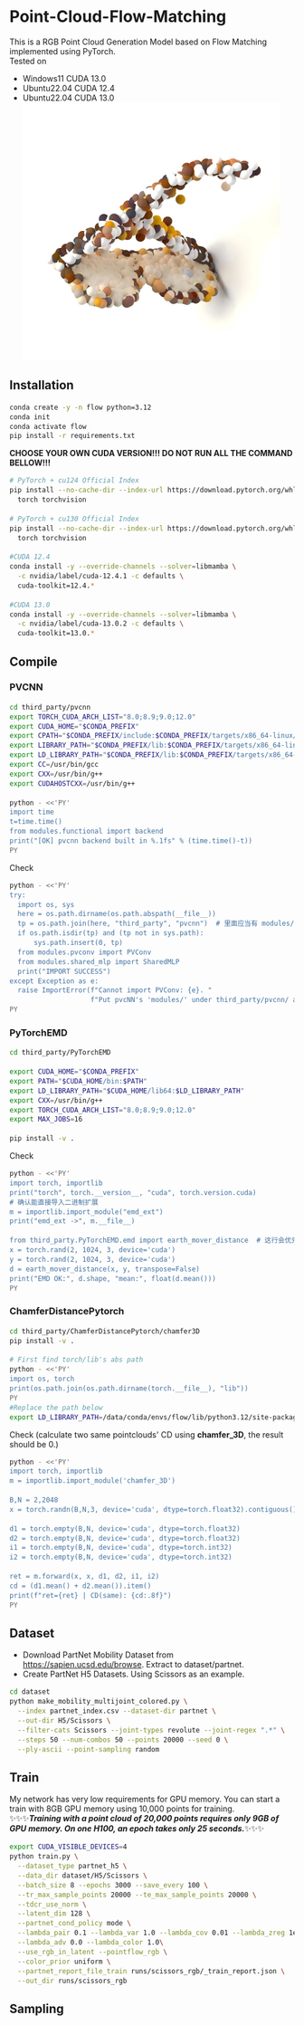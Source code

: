 # Point-Cloud-Flow-Matching  
This is a RGB Point Cloud Generation Model based on Flow Matching implemented using PyTorch.  
Tested on
- Windows11 CUDA 13.0
- Ubuntu22.04 CUDA 12.4
- Ubuntu22.04 CUDA 13.0  
![A random sample eyeglass](./assets/pred_4.png)
## Installation

```sh
conda create -y -n flow python=3.12
conda init
conda activate flow
pip install -r requirements.txt
```
**CHOOSE YOUR OWN CUDA VERSION!!! DO NOT RUN ALL THE COMMAND BELLOW!!!**
```sh
# PyTorch + cu124 Official Index
pip install --no-cache-dir --index-url https://download.pytorch.org/whl/cu124 \
  torch torchvision

# PyTorch + cu130 Official Index
pip install --no-cache-dir --index-url https://download.pytorch.org/whl/cu130 \
  torch torchvision

#CUDA 12.4
conda install -y --override-channels --solver=libmamba \
  -c nvidia/label/cuda-12.4.1 -c defaults \
  cuda-toolkit=12.4.*

#CUDA 13.0
conda install -y --override-channels --solver=libmamba \
  -c nvidia/label/cuda-13.0.2 -c defaults \
  cuda-toolkit=13.0.*
```

## Compile
### PVCNN
```sh
cd third_party/pvcnn
export TORCH_CUDA_ARCH_LIST="8.0;8.9;9.0;12.0"
export CUDA_HOME="$CONDA_PREFIX"
export CPATH="$CONDA_PREFIX/include:$CONDA_PREFIX/targets/x86_64-linux/include:${CPATH}"
export LIBRARY_PATH="$CONDA_PREFIX/lib:$CONDA_PREFIX/targets/x86_64-linux/lib:${LIBRARY_PATH}"
export LD_LIBRARY_PATH="$CONDA_PREFIX/lib:$CONDA_PREFIX/targets/x86_64-linux/lib:${LD_LIBRARY_PATH}"
export CC=/usr/bin/gcc
export CXX=/usr/bin/g++
export CUDAHOSTCXX=/usr/bin/g++

python - <<'PY'
import time
t=time.time()
from modules.functional import backend
print("[OK] pvcnn backend built in %.1fs" % (time.time()-t))
PY
```
Check
```sh
python - <<'PY'
try:
  import os, sys
  here = os.path.dirname(os.path.abspath(__file__))
  tp = os.path.join(here, "third_party", "pvcnn")  # 里面应当有 modules/
  if os.path.isdir(tp) and (tp not in sys.path):
      sys.path.insert(0, tp)
  from modules.pvconv import PVConv
  from modules.shared_mlp import SharedMLP
  print("IMPORT SUCCESS")
except Exception as e:
  raise ImportError(f"Cannot import PVConv: {e}. "
                    f"Put pvcNN's 'modules/' under third_party/pvcnn/ and ensure CUDA toolchain is available.")
PY
```
### PyTorchEMD
```sh
cd third_party/PyTorchEMD

export CUDA_HOME="$CONDA_PREFIX"
export PATH="$CUDA_HOME/bin:$PATH"
export LD_LIBRARY_PATH="$CUDA_HOME/lib64:$LD_LIBRARY_PATH"
export CXX=/usr/bin/g++
export TORCH_CUDA_ARCH_LIST="8.0;8.9;9.0;12.0"
export MAX_JOBS=16

pip install -v .
```
Check
```sh
python - <<'PY'
import torch, importlib
print("torch", torch.__version__, "cuda", torch.version.cuda)
# 确认能直接导入二进制扩展
m = importlib.import_module("emd_ext")
print("emd_ext ->", m.__file__)

from third_party.PyTorchEMD.emd import earth_mover_distance  # 这行会优先用 emd_ext
x = torch.rand(2, 1024, 3, device='cuda')
y = torch.rand(2, 1024, 3, device='cuda')
d = earth_mover_distance(x, y, transpose=False)
print("EMD OK:", d.shape, "mean:", float(d.mean()))
PY
```
### ChamferDistancePytorch
```sh
cd third_party/ChamferDistancePytorch/chamfer3D
pip install -v .

# First find torch/lib's abs path
python - <<'PY'
import os, torch
print(os.path.join(os.path.dirname(torch.__file__), "lib"))
PY
#Replace the path below
export LD_LIBRARY_PATH=/data/conda/envs/flow/lib/python3.12/site-packages/torch/lib:$LD_LIBRARY_PATH
```
Check (calculate two same pointclouds' CD using **chamfer_3D**, the result should be 0.)
```sh
python - <<'PY'
import torch, importlib
m = importlib.import_module('chamfer_3D')

B,N = 2,2048
x = torch.randn(B,N,3, device='cuda', dtype=torch.float32).contiguous()

d1 = torch.empty(B,N, device='cuda', dtype=torch.float32)
d2 = torch.empty(B,N, device='cuda', dtype=torch.float32)
i1 = torch.empty(B,N, device='cuda', dtype=torch.int32)
i2 = torch.empty(B,N, device='cuda', dtype=torch.int32)

ret = m.forward(x, x, d1, d2, i1, i2)
cd = (d1.mean() + d2.mean()).item()
print(f"ret={ret} | CD(same): {cd:.8f}")
PY
```

## Dataset

- Download PartNet Mobility Dataset from https://sapien.ucsd.edu/browse. Extract to dataset/partnet. 
- Create PartNet H5 Datasets. Using Scissors as an example.
```sh
cd dataset
python make_mobility_multijoint_colored.py \
  --index partnet_index.csv --dataset-dir partnet \
  --out-dir H5/Scissors \
  --filter-cats Scissors --joint-types revolute --joint-regex ".*" \
  --steps 50 --num-combos 50 --points 20000 --seed 0 \
  --ply-ascii --point-sampling random
```


## Train
My network has very low requirements for GPU memory. You can start a train with 8GB GPU memory using 10,000 points for training.  
✨✨✨**_Training with a point cloud of 20,000 points requires only 9GB of GPU memory. On one H100, an epoch takes only 25 seconds._**✨✨✨ 
```sh
export CUDA_VISIBLE_DEVICES=4
python train.py \
  --dataset_type partnet_h5 \
  --data_dir dataset/H5/Scissors \
  --batch_size 8 --epochs 3000 --save_every 100 \
  --tr_max_sample_points 20000 --te_max_sample_points 20000 \
  --tdcr_use_norm \
  --latent_dim 128 \
  --partnet_cond_policy mode \
  --lambda_pair 0.1 --lambda_var 1.0 --lambda_cov 0.01 --lambda_zreg 1e-4 \
  --lambda_adv 0.0 --lambda_color 1.0\
  --use_rgb_in_latent --pointflow_rgb \
  --color_prior uniform \
  --partnet_report_file_train runs/scissors_rgb/_train_report.json \
  --out_dir runs/scissors_rgb
```

## Sampling